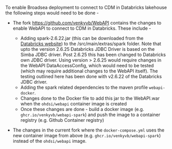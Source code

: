 To enable Broadsea deployment to connect to CDM in Databricks lakehouse the following steps would need to be done -
* The fork https://github.com/venkyvb/WebAPI contains the changes to enable WebAPI to connect to CDM in Databricks. These include -
  - Adding spark-2.6.22.jar (this can be downloaded from the [Databricks website](https://www.databricks.com/spark/jdbc-drivers-archive)) to the /src/main/extras/spark folder. Note that upto the version 2.6.25 Databricks JDBC Driver is based on the Simba JDBC driver. Post 2.6.25 this has been changed to Databricks own JDBC driver. Using version > 2.6.25 would require changes in the WebAPI DataAccessConfig, which would need to be tested (which may require additional changes to the WebAPI itself). The testing outlined here has been done with v2.6.22 of the Databricks JDBC driver.
  - Adding the spark related dependencies to the maven profile `webapi-docker`.
  - Changes done to the Docker file to add this jar to the WebAPI.war when the `ohdsi/webapi` container image is created
  - Once these changes are done - build a docker image (e.g. `ghcr.io/venkyvb/webapi-spark`) and push the image to a container registry (e.g. Github Container registry)

* The changes in the current fork where the `docker-compose.yml` uses the new container image from above (e.g. `ghcr.io/venkyvb/webapi-spark`) instead of the `ohdsi/webapi` image.
